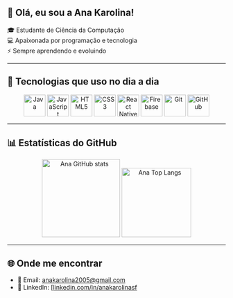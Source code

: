 ## 👋 Olá, eu sou a Ana Karolina!

🎓 Estudante de Ciência da Computação  
💻 Apaixonada por programação e tecnologia  
⚡ Sempre aprendendo e evoluindo  

---

## 🚀 Tecnologias que uso no dia a dia

<div align="center">
  <!-- Linguagens -->
  <img src="https://cdn.jsdelivr.net/gh/devicons/devicon/icons/java/java-original.svg" alt="Java" width="50" height="50"/>
  <img src="https://cdn.jsdelivr.net/gh/devicons/devicon/icons/javascript/javascript-original.svg" alt="JavaScript" width="50" height="50"/>
  <img src="https://cdn.jsdelivr.net/gh/devicons/devicon/icons/html5/html5-original.svg" alt="HTML5" width="50" height="50"/>
  <img src="https://cdn.jsdelivr.net/gh/devicons/devicon/icons/css3/css3-original.svg" alt="CSS3" width="50" height="50"/>
  
  <!-- Frameworks & Outros -->
  <img src="https://cdn.jsdelivr.net/gh/devicons/devicon/icons/react/react-original.svg" alt="React Native" width="50" height="50"/>
  <img src="https://cdn.jsdelivr.net/gh/devicons/devicon/icons/firebase/firebase-plain.svg" alt="Firebase" width="50" height="50"/>
  <img src="https://cdn.jsdelivr.net/gh/devicons/devicon/icons/git/git-original.svg" alt="Git" width="50" height="50"/>
  <img src="https://cdn.jsdelivr.net/gh/devicons/devicon/icons/github/github-original.svg" alt="GitHub" width="50" height="50"/>
</div>

---

## 📊 Estatísticas do GitHub

<div align="center">
  <img height="180em" src="https://github-readme-stats.vercel.app/api?username=anakarolinasf&show_icons=true&theme=dracula" alt="Ana GitHub stats"/>
  <img height="160em" src="https://github-readme-stats.vercel.app/api/top-langs/?username=anakarolinasf&layout=compact&theme=dracula" alt="Ana Top Langs"/>
</div>

---

## 🌐 Onde me encontrar
- 📧 Email: anakarolina2005@gmail.com  
- 💼 LinkedIn: [[linkedin.com/in/anakarolinasf](https://linkedin.com/in/anakarolinasf](https://www.linkedin.com/in/ana-karolina-silva-ferreira-656a882b7/))
